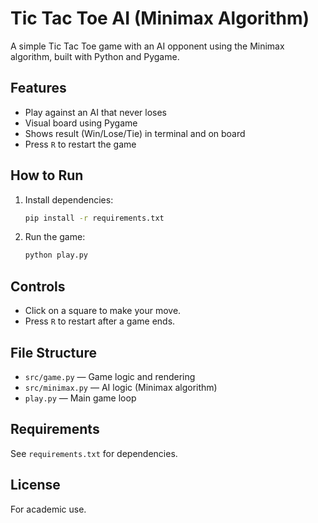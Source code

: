 # Tic Tac Toe AI (Minimax Algorithm)

A simple Tic Tac Toe game with an AI opponent using the Minimax algorithm, built with Python and Pygame.

## Features

- Play against an AI that never loses
- Visual board using Pygame
- Shows result (Win/Lose/Tie) in terminal and on board
- Press `R` to restart the game

## How to Run

1. Install dependencies:
    ```bash
    pip install -r requirements.txt
    ```

2. Run the game:
    ```bash
    python play.py
    ```

## Controls

- Click on a square to make your move.
- Press `R` to restart after a game ends.

## File Structure

- `src/game.py` — Game logic and rendering
- `src/minimax.py` — AI logic (Minimax algorithm)
- `play.py` — Main game loop

## Requirements

See `requirements.txt` for dependencies.

## License

For academic use.